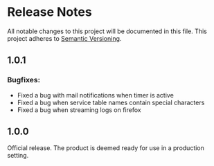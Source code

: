 # Release Notes

All notable changes to this project will be documented in this file. This project adheres to [Semantic Versioning](https://semver.org/).

## 1.0.1

### Bugfixes:

- Fixed a bug with mail notifications when timer is active
- Fixed a bug when service table names contain special characters
- Fixed a bug when streaming logs on firefox

## 1.0.0

Official release. The product is deemed ready for use in a production setting.
